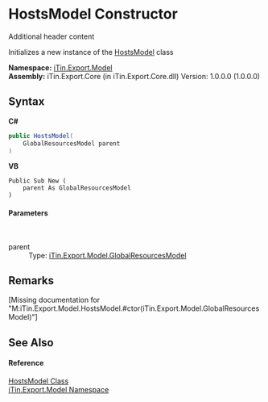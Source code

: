 # HostsModel Constructor 
Additional header content 

Initializes a new instance of the <a href="T_iTin_Export_Model_HostsModel">HostsModel</a> class

**Namespace:**&nbsp;<a href="N_iTin_Export_Model">iTin.Export.Model</a><br />**Assembly:**&nbsp;iTin.Export.Core (in iTin.Export.Core.dll) Version: 1.0.0.0 (1.0.0.0)

## Syntax

**C#**<br />
``` C#
public HostsModel(
	GlobalResourcesModel parent
)
```

**VB**<br />
``` VB
Public Sub New ( 
	parent As GlobalResourcesModel
)
```


#### Parameters
&nbsp;<dl><dt>parent</dt><dd>Type: <a href="T_iTin_Export_Model_GlobalResourcesModel">iTin.Export.Model.GlobalResourcesModel</a><br /></dd></dl>

## Remarks
\[Missing <remarks> documentation for "M:iTin.Export.Model.HostsModel.#ctor(iTin.Export.Model.GlobalResourcesModel)"\]

## See Also


#### Reference
<a href="T_iTin_Export_Model_HostsModel">HostsModel Class</a><br /><a href="N_iTin_Export_Model">iTin.Export.Model Namespace</a><br />